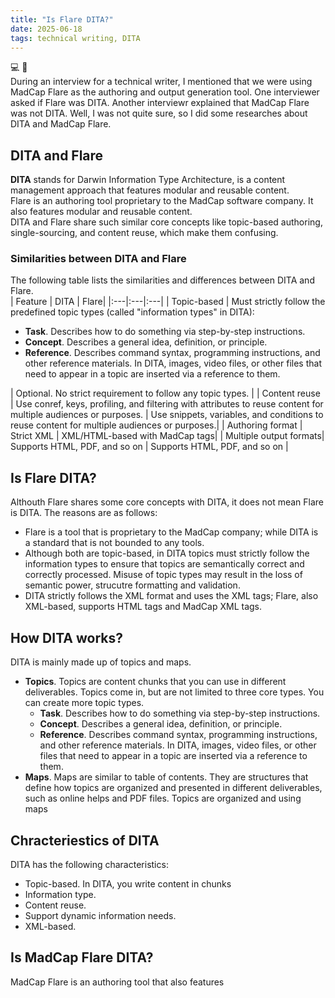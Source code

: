 ```yaml
---
title: "Is Flare DITA?"
date: 2025-06-18
tags: technical writing, DITA
---
```

💻 📝<br>
During an interview for a technical writer, I mentioned that we were using MadCap Flare as the authoring and output generation tool. One interviewer asked if Flare was DITA. Another interviewr explained that MadCap Flare was not DITA. Well, I was not quite sure, so I did some researches about DITA and MadCap Flare. 

## DITA and Flare
**DITA** stands for Darwin Information Type Architecture, is a content management approach that features modular and reusable content.    
Flare is an authoring tool proprietary to the MadCap software company. It also features modular and reusable content.     
DITA and Flare share such similar core concepts like topic-based authoring, single-sourcing, and content reuse, which make them confusing.   

### Similarities between DITA and Flare
The following table lists the similarities and differences between DITA and Flare.   
| Feature | DITA | Flare| 
|:---|:---|:---|
| Topic-based | Must strictly follow the predefined topic types (called "information types" in DITA): <ul><li>**Task**. Describes how to do something via step-by-step instructions.</li><li>**Concept**. Describes a general idea, definition, or principle.</li><li>**Reference**. Describes command syntax, programming instructions, and other reference materials. In DITA, images, video files, or other files that need to appear in a topic are inserted via a reference to them.</li></ul> | Optional. No strict requirement to follow any topic types. |
| Content reuse | Use conref, keys, profiling, and filtering with attributes to reuse content for multiple audiences or purposes. | Use snippets, variables, and conditions to reuse content for multiple audiences or purposes.|
| Authoring format | Strict XML | XML/HTML-based with MadCap tags|
| Multiple output formats| Supports HTML, PDF, and so on | Supports HTML, PDF, and so on | 

## Is Flare DITA?
Althouth Flare shares some core concepts with DITA, it does not mean Flare is DITA. The reasons are as follows:
- Flare is a tool that is proprietary to the MadCap company; while DITA is a standard that is not bounded to any tools. 
- Although both are topic-based, in DITA topics must strictly follow the information types to ensure that topics are semantically correct and correctly processed. Misuse of topic types may result in the loss of semantic power, strucutre formatting and validation.
- DITA strictly follows the XML format and uses the XML tags; Flare, also XML-based, supports HTML tags and MadCap XML tags. 

## How DITA works?
DITA is mainly made up of topics and maps. <br>
- **Topics**. Topics are content chunks that you can use in different deliverables. Topics come in, but are not limited to three core types. You can create more topic types. <br>
    - **Task**. Describes how to do something via step-by-step instructions. 
    - **Concept**. Describes a general idea, definition, or principle. 
    - **Reference**. Describes command syntax, programming instructions, and other reference materials. In DITA, images, video files, or other files that need to appear in a topic are inserted via a reference to them. 
- **Maps**. Maps are similar to table of contents. They are structures that define how topics are organized and presented in different deliverables, such as online helps and PDF files.
Topics are organized and using maps 

## Chracteriestics of DITA
DITA has the following characteristics:
- Topic-based. In DITA, you write content in chunks 
- Information type. 
- Content reuse. 
- Support dynamic information needs. 
- XML-based. 



## Is MadCap Flare DITA? 
MadCap Flare is an authoring tool that also features 
